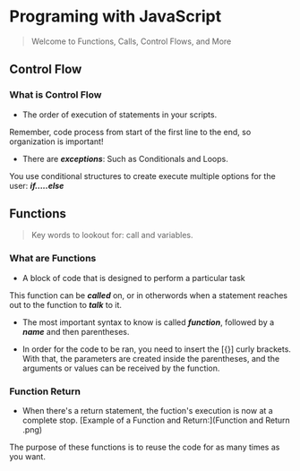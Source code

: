 # Programing with JavaScript

> Welcome to Functions, Calls, Control Flows, and More

## Control Flow

### What is Control Flow

- The order of execution of statements in your scripts.

Remember, code process from start of the first line to the end, so organization is important!

- There are ***exceptions***: Such as Conditionals and Loops.

You use conditional structures to create execute multiple options for the user: ***if.....else***

## Functions

> Key words to lookout for: call and variables.

### What are Functions

- A block of code that is designed to perform a particular task

This function can be ***called*** on, or in otherwords when a statement reaches out to the function to ***talk*** to it.

- The most important syntax to know is called ***function***, followed by a ***name*** and then parentheses.

- In order for the code to be ran, you need to insert the [{}] curly brackets. With that, the parameters are created inside the parentheses, and the arguments or values can be received by the function.

### Function Return

- When there's a return statement, the fuction's execution is now at a complete stop. [Example of a Function and Return:](Function and Return .png)

The purpose of these functions is to reuse the code for as many times as you want.
